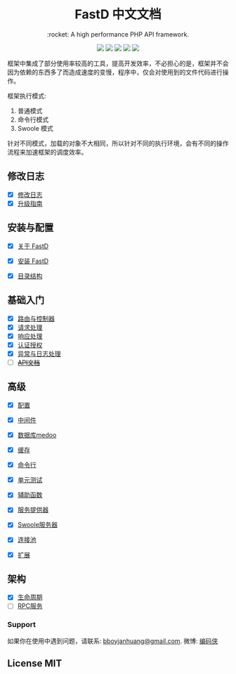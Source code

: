<h1 align="center">FastD 中文文档</h1>

<p align="center">:rocket: A high performance PHP API framework.</p>

<p align="center">
<a href="https://travis-ci.org/JanHuang/fastD"><img src="https://travis-ci.org/JanHuang/fastD.svg?branch=master" /></a>
<a href="https://packagist.org/packages/fastd/fastd"><img src="https://poser.pugx.org/fastd/fastd/v/stable" /></a>
<a href="http://www.php.net/"><img src="https://img.shields.io/badge/php-%3E%3D5.6-8892BF.svg" /></a>
<a href="http://www.swoole.com/"><img src="https://img.shields.io/badge/swoole-%3E%3D1.9.6-8892BF.svg" /></a>
<a href="https://packagist.org/packages/fastd/fastd"><img src="https://poser.pugx.org/fastd/fastd/license" /></a>
</p>

框架中集成了部分使用率较高的工具，提高开发效率，不必担心的是，框架并不会因为依赖的东西多了而造成速度的变慢，程序中，仅会对使用到的文件代码进行操作。

框架执行模式: 

1. 普通模式
2. 命令行模式
3. Swoole 模式

针对不同模式，加载的对象不大相同，所以针对不同的执行环境，会有不同的操作流程来加速框架的调度效率。

修改日志
--------

- [x] [修改日志](change-log.md)
- [x] [升级指南](upgrade.md)

安装与配置
--------

- [x] [关于 FastD](1-1-about-fastd.md)
- [x] [安装 FastD](1-2-installing.md)
- [x] [目录结构](1-3-directory-structure.md)


基础入门
-------

- [x] [路由与控制器](2-1-routing-and-controllers.md)
- [x] [请求处理](2-2-request-handling.md)
- [x] [响应处理](2-3-response-handling.md)
- [x] [认证授权](2-4-authorization.md)
- [x] [异常与日志处理](2-5-exception-logger-handling.md)
- [ ] ~~[API文档](2-6-docuemnt.md)~~

高级
-------

- [x] [配置](3-1-configuration.md)
- [x] [中间件](3-2-middleware.md)
- [x] [数据库medoo](3-3-database.md)
- [x] [缓存](3-4-cache.md)
- [x] [命令行](3-5-console.md)
- [x] [单元测试](3-6-testcase.md)
- [x] [辅助函数](3-7-helpers.md)
- [x] [服务提供器](3-8-service-provider.md)
- [x] [Swoole服务器](3-9-swoole-server.md)
- [x] [连接池](3-10-connection-pool.md)
- [x] [扩展](3-11-extend.md)


架构
---------

- [x] [生命周期](4-1-lifecycle.md)
- [ ] [RPC服务](4-2-microservice.md)

### Support

如果你在使用中遇到问题，请联系: [bboyjanhuang@gmail.com](mailto:bboyjanhuang@gmail.com). 微博: [编码侠](http://weibo.com/ecbboyjan)

## License MIT
